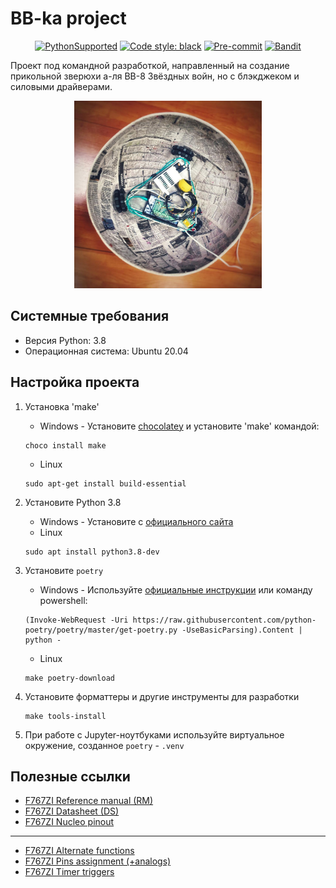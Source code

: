 # BB-ka project

<div align="center">

[![PythonSupported](https://img.shields.io/badge/python-3.8-brightgreen.svg)](https://python3statement.org/#sections50-why)
[![Code style: black](https://img.shields.io/badge/code%20style-black-000000.svg)](https://github.com/psf/black)
[![Pre-commit](https://img.shields.io/badge/pre--commit-enabled-brightgreen?logo=pre-commit&logoColor=white)](https://pre-commit.com/)
[![Bandit](https://img.shields.io/badge/security-bandit-informational.svg)](https://github.com/PyCQA/bandit)

</div>

Проект под командной разработкой, направленный на создание прикольной зверюхи a-ля BB-8 Звёздных войн, но с блэкджеком и силовыми драйверами.

<p align=center>
<img src="docs/images/bb1.jpg" width=300/>
</p>

## Системные требования

- Версия Python: 3.8
- Операционная система: Ubuntu 20.04

## Настройка проекта

1. Установка 'make'

    * Windows - Установите [chocolatey](https://chocolatey.org/install) и установите 'make' командой:
    ```
    choco install make
    ```
    * Linux
    ```
    sudo apt-get install build-essential
    ```

2. Установите Python 3.8
    * Windows - Установите с [официального сайта](https://www.python.org/downloads/)
    * Linux
    ```
    sudo apt install python3.8-dev
    ```
3. Установите `poetry`
   * Windows - Используйте [официальные инструкции](https://python-poetry.org/docs/#windows-powershell-install-instructions) или команду powershell:
   ```
   (Invoke-WebRequest -Uri https://raw.githubusercontent.com/python-poetry/poetry/master/get-poetry.py -UseBasicParsing).Content | python -
   ```
   * Linux
    ```
    make poetry-download
    ```
4. Установите форматтеры и другие инструменты для разработки
    ```
    make tools-install
    ```
5. При работе с Jupyter-ноутбуками используйте виртуальное окружение, созданное `poetry` - `.venv`


## Полезные ссылки

* [F767ZI Reference manual (RM)](http://www.st.com/content/ccc/resource/technical/document/reference_manual/group0/96/8b/0d/ec/16/22/43/71/DM00224583/files/DM00224583.pdf/jcr:content/translations/en.DM00224583.pdf)
* [F767ZI Datasheet (DS)](http://www.st.com/content/ccc/resource/technical/document/datasheet/group3/c5/37/9c/1d/a6/09/4e/1a/DM00273119/files/DM00273119.pdf/jcr:content/translations/en.DM00273119.pdf)
* [F767ZI Nucleo pinout](https://os.mbed.com/platforms/ST-Nucleo-F767ZI/)
---
* [F767ZI Alternate functions](http://www.st.com/content/ccc/resource/technical/document/datasheet/group3/c5/37/9c/1d/a6/09/4e/1a/DM00273119/files/DM00273119.pdf/jcr:content/translations/en.DM00273119.pdf#page=89)
* [F767ZI Pins assignment (+analogs)](http://www.st.com/content/ccc/resource/technical/document/datasheet/group3/c5/37/9c/1d/a6/09/4e/1a/DM00273119/files/DM00273119.pdf/jcr:content/translations/en.DM00273119.pdf#page=65)
* [F767ZI Timer triggers](http://www.st.com/content/ccc/resource/technical/document/reference_manual/group0/96/8b/0d/ec/16/22/43/71/DM00224583/files/DM00224583.pdf/jcr:content/translations/en.DM00224583.pdf#page=452)
